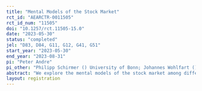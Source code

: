 ```yaml
---
title: "Mental Models of the Stock Market"
rct_id: "AEARCTR-0011505"
rct_id_num: "11505"
doi: "10.1257/rct.11505-15.0"
date: "2023-05-30"
status: "completed"
jel: "D83, D84, G11, G12, G41, G51"
start_year: "2023-05-30"
end_year: "2023-08-31"
pi: "Peter Andre"
pi_other: "Philipp Schirmer () University of Bonn; Johannes Wohlfart () University of Copenhagen"
abstract: "We explore the mental models of the stock market among different groups of economic agents."
layout: registration
---
```


